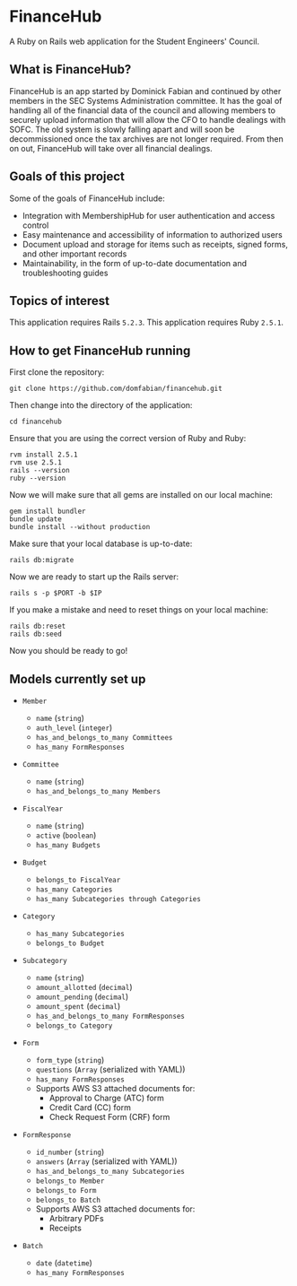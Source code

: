 # FinanceHub
A Ruby on Rails web application for the Student Engineers' Council.

## What is FinanceHub?
FinanceHub is an app started by Dominick Fabian and continued by other members in the
SEC Systems Administration committee. It has the goal of handling all of the financial
data of the council and allowing members to securely upload information that will allow
the CFO to handle dealings with SOFC. The old system is slowly falling apart and will 
soon be decommissioned once the tax archives are not longer required. From then on out,
FinanceHub will take over all financial dealings.

## Goals of this project
Some of the goals of FinanceHub include:
- Integration with MembershipHub for user authentication and access control
- Easy maintenance and accessibility of information to authorized users
- Document upload and storage for items such as receipts, signed forms, and other important records
- Maintainability, in the form of up-to-date documentation and troubleshooting guides

## Topics of interest
This application requires Rails `5.2.3`.
This application requires Ruby `2.5.1`.

## How to get FinanceHub running
First clone the repository:
```
git clone https://github.com/domfabian/financehub.git
```

Then change into the directory of the application:
```
cd financehub
```

Ensure that you are using the correct version of Ruby and Ruby:
```
rvm install 2.5.1
rvm use 2.5.1
rails --version
ruby --version
```

Now we will make sure that all gems are installed on our local machine:
```
gem install bundler
bundle update
bundle install --without production
```

Make sure that your local database is up-to-date:
```
rails db:migrate
```

Now we are ready to start up the Rails server:
```
rails s -p $PORT -b $IP
```

If you make a mistake and need to reset things on your local machine:
```
rails db:reset
rails db:seed
```

Now you should be ready to go!

## Models currently set up
- `Member`
  - `name` (`string`)
  - `auth_level` (`integer`)
  - `has_and_belongs_to_many Committees`
  - `has_many FormResponses`

- `Committee`
  - `name` (`string`)
  - `has_and_belongs_to_many Members`

- `FiscalYear`
  - `name` (`string`)
  - `active` (`boolean`)
  - `has_many Budgets`

- `Budget`
  - `belongs_to FiscalYear`
  - `has_many Categories`
  - `has_many Subcategories through Categories`

- `Category`
  - `has_many Subcategories`
  - `belongs_to Budget`

- `Subcategory`
  - `name` (`string`)
  - `amount_allotted` (`decimal`)
  - `amount_pending` (`decimal`)
  - `amount_spent` (`decimal`)
  - `has_and_belongs_to_many FormResponses`
  - `belongs_to Category`

- `Form`
  - `form_type` (`string`)
  - `questions` (`Array` (serialized with YAML))
  - `has_many FormResponses`
  - Supports AWS S3 attached documents for:
    - Approval to Charge (ATC) form
    - Credit Card (CC) form
    - Check Request Form (CRF) form

- `FormResponse`
  - `id_number` (`string`)
  - `answers` (`Array` (serialized with YAML))
  - `has_and_belongs_to_many Subcategories`
  - `belongs_to Member`
  - `belongs_to Form`
  - `belongs_to Batch`
  - Supports AWS S3 attached documents for:
    - Arbitrary PDFs
    - Receipts

- `Batch`
  - `date` (`datetime`)
  - `has_many FormResponses`

